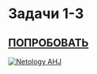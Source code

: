 # Задачи 1-3
## [ПОПРОБОВАТЬ](https://johnnystorm19.github.io/ahj-CSS_animations-tasks_1-3/)
[![Netology AHJ](https://github.com/JohnnyStorm19/ahj-CSS_animations-tasks_1-3/actions/workflows/web.yml/badge.svg)](https://github.com/JohnnyStorm19/ahj-CSS_animations-tasks_1-3/actions/workflows/web.yml)

